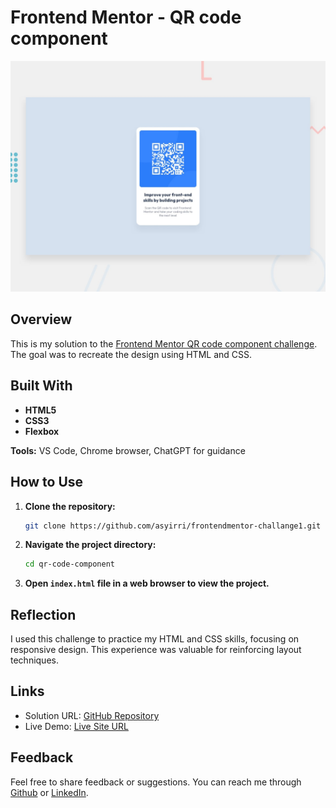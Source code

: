 # Frontend Mentor - QR code component

![Design preview for the QR code component coding challenge](./preview.jpg)

## Overview

This is my solution to the [Frontend Mentor QR code component challenge](https://www.frontendmentor.io/challenges/qr-code-component-iux_sIO_H). The goal was to recreate the design using HTML and CSS.

## Built With

- **HTML5**
- **CSS3**
- **Flexbox**

**Tools:** VS Code, Chrome browser, ChatGPT for guidance

## How to Use

1. **Clone the repository:**
   ```bash
   git clone https://github.com/asyirri/frontendmentor-challange1.git

2. **Navigate the project directory:**
   ```bash
   cd qr-code-component

3. **Open `index.html` file in a web browser to view the project.**

## Reflection

I used this challenge to practice my HTML and CSS skills, focusing on responsive design. This experience was valuable for reinforcing layout techniques.

## Links

- Solution URL: [GitHub Repository](https://github.com/asyirri/frontendmentor-challange1/)
- Live Demo: [Live Site URL](https://asyirri.github.io/frontendmentor-challange1/)

## Feedback

Feel free to share feedback or suggestions. You can reach me through [Github](https://github.com/asyirri) or [LinkedIn](https://www.linkedin.com/in/achmad-anwar-a-39591110b/).

